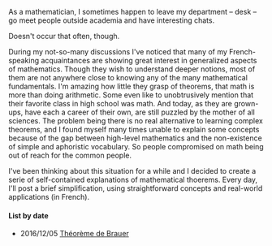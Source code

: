 As a mathematician, I sometimes happen to leave my department &ndash; desk &ndash; go meet people outside academia and have interesting chats.

Doesn't occur that often, though.

During my not-so-many discussions I've noticed that many of my French-speaking acquaintances are showing great interest in generalized aspects of mathematics. Though they wish to understand deeper notions, most of them are not anywhere close to knowing any of the many mathematical fundamentals. I'm amazing how little they grasp of theorems, that math is more than doing arithmetic. Some even like to unobtrusively mention that their favorite class in high school was math. And today, as they are grown-ups, have each a career of their own, are still puzzled by the mother of all sciences. The problem being there is no real alternative to learning complex theorems, and I found myself many times unable to explain some concepts because of the gap between high-level mathematics and the non-existence of simple and aphoristic vocabulary. So people compromised on math being out of reach for the common people.

I've been thinking about this situation for a while and I decided to create a serie of self-contained explanations of mathematical thoerems. Every day, I'll post a brief simplification, using straightforward concepts and real-world applications (in French).

#### List by date

* 2016/12/05 [Théorème de Brauer](Théorème%20de%20Brauer)